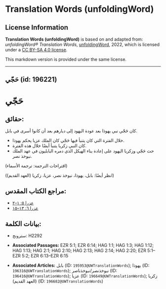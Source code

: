# Translation Words (unfoldingWord)

## License Information

**Translation Words (unfoldingWord)** is based on and adapted from: _unfoldingWord® Translation Words_, [unfoldingWord](https://unfoldingword.org/utw), 2022, which is licensed under a [CC BY-SA 4.0 license](https://creativecommons.org/licenses/by-sa/4.0/legalcode.en).

This markdown version is provided under the same license.



--------------------------------

## حَجّي (id: 196221)

حَجّي
=====

حقائق:
------

كان حَجّي نبي يهوذا بعد عودة اليهود إلى ديارهم بعد أن كانوا أسرى في بابل.

* خلال الفترة التي كان يتنبأ فيها حَجّي كان الملك عزيا يحكم يهوذا.
* كان النبي زكريا يتنبأ أيضًا خلال هذه الفترة.
* حث حَجّي وزكريا اليهود على إعادة بناء الهيكل الذي دمره البابليون في عهد الملك نبوخذ نصر.

(اقتراحات الترجمة: ترجمة الأسماء)

(انظر أيضًا: بابل، يهوذا، نبوخذ نصر، عزيا، زكريا (العهد القديم))

مراجع الكتاب المقدس:
--------------------

* [عزرا ٥: ١–٢](https://ref.ly/Ezra5:1-Ezra5:2)
* [عزرا ٦: ١٣–١٥](https://ref.ly/Ezra6:13-Ezra6:15)

بيانات الكلمة:
--------------

* سترونج: H2292

* **Associated Passages:** EZR 5:1; EZR 6:14; HAG 1:1; HAG 1:3; HAG 1:12; HAG 1:13; HAG 2:1; HAG 2:10; HAG 2:13; HAG 2:14; HAG 2:20; EZR 5:1–EZR 5:2; EZR 6:13–EZR 6:15
* **Associated Articles:** بابل (ID: `195953@UWTranslationWords`); يهوذا (ID: `196316@UWTranslationWords`); نبوخذنصر/نبوخذناصر (ID: `196416@UWTranslationWords`); عزيا (ID: `196649@UWTranslationWords`); زكريا (العهد القديم) (ID: `196682@UWTranslationWords`)

